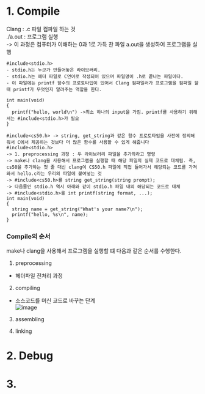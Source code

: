 # 1. Compile
Clang : .c 파일 컴파일 하는 것   
./a.out : 프로그램 실행   
-> 이 과정은 컴퓨터가 이해하는 0과 1로 가득 찬 파일 a.out을 생성하여 프로그램을 실행   
```
#include<stdio.h>
- stdio.h는 누군가 만들어놓은 라이브러리. 
- stdio.h는 헤더 파일로 C언어로 작성되어 있으며 파일명이 .h로 끝나는 파일이다. 
- 이 파일에는 printf 함수의 프로토타입이 있어서 Clang 컴파일러가 프로그램을 컴파일 할 때 printf가 무엇인지 알려주는 역할을 한다.

int main(void)
{
  printf("hello, world\n") ->최소 하나의 input을 가짐. printf를 사용하기 위해서는 #include<stdio.h>가 필요
}
```

```
#include<cs50.h> -> string, get_string과 같은 함수 프로토타입을 사전에 정의해줘서 C에서 제공하는 것보다 더 많은 함수를 사용할 수 있게 해줍니다
#include<stdio.h>   
-> 1. preprocessing 과정 : 두 라이브러리 파일을 추가하라고 명령
-> make나 clang을 사용해서 프로그램을 실행할 때 해당 파일의 실제 코드로 대체됨. 즉, cs50을 추가하는 첫 줄 대신 clang이 CS50.h 파일에 직접 들어가서 해당되는 코드를 가져와서 hello.c라는 우리의 파일에 붙여넣는 것
-> #include<cs50.h>를 string get_string(string prompt); 
-> 다음줄인 stdio.h 역시 아래와 같이 stdio.h 파일 내의 해당되는 코드로 대체
-> #include<stdio.h>를 int printf(string format, ...); 
int main(void)
{
  string name = get_string("What's your name?\n");
  printf("hello, %s\n", name);
}
```

### Compile의 순서
make나 clang을 사용해서 프로그램을 실행할 떄 다음과 같은 순서를 수행한다.   
1. preprocessing   
 - 헤더파일 전처리 과정   
2. compiling   
 - 소스코드를 머신 코드로 바꾸는 단계   
![image](https://user-images.githubusercontent.com/59759468/121644186-aa590800-cacd-11eb-885d-e98af754d6f6.png)


3. assembling   
   
4. linking   


# 2. Debug



# 3. 
